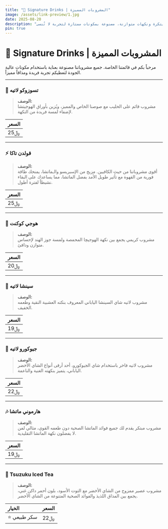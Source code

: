 ```yaml
---
title: "🥤 Signature Drinks | المشروبات المميزة"
image: /assets/link-preview/1.jpg
date: 2025-08-20
description: "استكشف مشروبات توقيعنا بتوليفات مبتكرة ونكهات متوازنة، مصنوعة بمكونات ممتازة لتجربة لا تُنسى."
pin: true
---
```


# 🥤 Signature Drinks | المشروبات المميزة

مرحباً بكم في قائمتنا الخاصة. جميع مشروباتنا مصنوعة بعناية باستخدام مكونات عالية الجودة لتعطيكم تجربة فريدة ومذاقاً مميزاً.

---

### 🥛 تسوزوكو لاتيه


> **الوصف:**  
مشروب قائم على الحليب مع صوصنا الخاص والمميز، ويُزين بأوراق الهوجيتشا لإضفاء لمسة فريدة من النكهة.

| **السعر** |
|------------|
| 25﷼ |

---

### ⚡ قولدن تاكا


> **الوصف:**  
أقوى مشروباتنا من حيث الكافيين. مزيج من الإسبريسو والـماتشا، يمنحك طاقة فورية من القهوة مع تأثير طويل الأمد بفضل الماتشا، مما يساعدك على البقاء نشيطاً لفترة أطول.

| **السعر** |
|------------|
| 25﷼ |

---

### 🍵 هوجي كوكنت


> **الوصف:**  
مشروب كريمي يجمع بين نكهة الهوجيچا المحمصة ولمسة جوز الهند لإحساس متوازن ودافئ.

| **السعر** |
|------------|
| 20﷼ |

---

### 🍃 سينشا لاتيه


> **الوصف:**  
مشروب لاتيه شاي السينشا الياباني المعروف بنكته العشبية النقية وطعمه الخفيف.

| **السعر** |
|------------|
| 19﷼ |

---

### 🌱 جيوكورو لاتيه


> **الوصف:**  
مشروب لاتيه فاخر باستخدام شاي الجيوكورو، أحد أرقى أنواع الشاي الأخضر الياباني، يتميز بنكهته الغنية والناعمة.

| **السعر** |
|------------|
| 22﷼ |

---

### 🎶 هارموني ماتشا


> **الوصف:**  
مشروب مبتكر يقدم لك جميع فوائد الماتشا الصحية دون طعمه القوي، مثالي لمن لا يفضلون نكهة الماتشا التقليدية.

| **السعر** |
|------------|
| 19﷼ |

---

### 🥤 Tsuzuku Iced Tea


> **الوصف:**  
مشروب عصير ممزوج من الشاي الأخضر مع التوت الأسود، بلون أحمر داكن غني، يجمع بين المذاق اللذيذ والفوائد الصحية المتنوعة من الشاي الأخضر.

| **الخيار** | **السعر** |
|:-----------|:---------:|
| ⭐ سكر طبيعي | 22﷼ |
